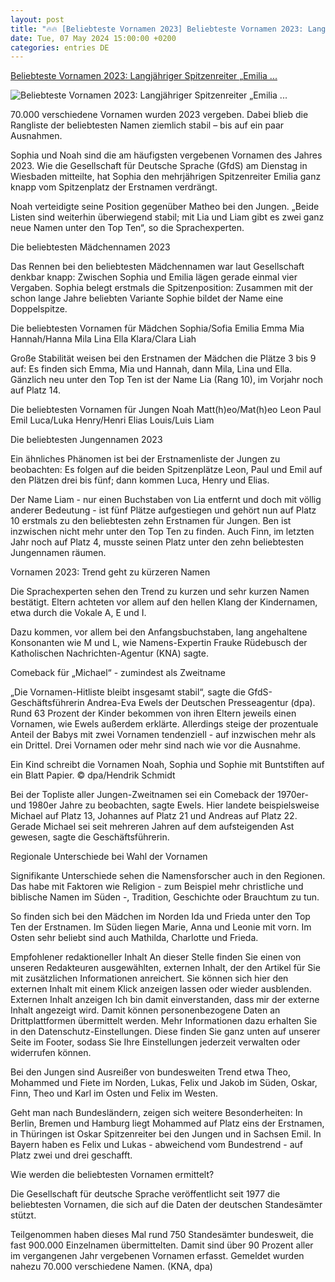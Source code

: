 ```yaml
---
layout: post
title: "🔥🔥 [Beliebteste Vornamen 2023] Beliebteste Vornamen 2023: Langjähriger Spitzenreiter „Emilia ..."
date: Tue, 07 May 2024 15:00:00 +0200
categories: entries DE
---
```

[Beliebteste Vornamen 2023: Langjähriger Spitzenreiter „Emilia ...](https://www.tagesspiegel.de/gesellschaft/panorama/beliebteste-vornamen-2023-langjahriger-spitzenreiter-emilia-verdrangt--kleines-comeback-fur-michael-11626823.html)

![Beliebteste Vornamen 2023: Langjähriger Spitzenreiter „Emilia ...](https://www.tagesspiegel.de/images/imago0261305337hjpg/alternates/BASE_16_9_W1400/imago0261305337hjpg.jpeg)

70.000 verschiedene Vornamen wurden 2023 vergeben. Dabei blieb die Rangliste der beliebtesten Namen ziemlich stabil – bis auf ein paar Ausnahmen.

Sophia und Noah sind die am häufigsten vergebenen Vornamen des Jahres 2023. Wie die Gesellschaft für Deutsche Sprache (GfdS) am Dienstag in Wiesbaden mitteilte, hat Sophia den mehrjährigen Spitzenreiter Emilia ganz knapp vom Spitzenplatz der Erstnamen verdrängt.

Noah verteidigte seine Position gegenüber Matheo bei den Jungen. „Beide Listen sind weiterhin überwiegend stabil; mit Lia und Liam gibt es zwei ganz neue Namen unter den Top Ten“, so die Sprachexperten.

Die beliebtesten Mädchennamen 2023

Das Rennen bei den beliebtesten Mädchennamen war laut Gesellschaft denkbar knapp: Zwischen Sophia und Emilia lägen gerade einmal vier Vergaben. Sophia belegt erstmals die Spitzenposition: Zusammen mit der schon lange Jahre beliebten Variante Sophie bildet der Name eine Doppelspitze.

Die beliebtesten Vornamen für Mädchen Sophia/Sofia Emilia Emma Mia Hannah/Hanna Mila Lina Ella Klara/Clara Liah

Große Stabilität weisen bei den Erstnamen der Mädchen die Plätze 3 bis 9 auf: Es finden sich Emma, Mia und Hannah, dann Mila, Lina und Ella. Gänzlich neu unter den Top Ten ist der Name Lia (Rang 10), im Vorjahr noch auf Platz 14.

Die beliebtesten Vornamen für Jungen Noah Matt(h)eo/Mat(h)eo Leon Paul Emil Luca/Luka Henry/Henri Elias Louis/Luis Liam

Die beliebtesten Jungennamen 2023

Ein ähnliches Phänomen ist bei der Erstnamenliste der Jungen zu beobachten: Es folgen auf die beiden Spitzenplätze Leon, Paul und Emil auf den Plätzen drei bis fünf; dann kommen Luca, Henry und Elias.

Der Name Liam - nur einen Buchstaben von Lia entfernt und doch mit völlig anderer Bedeutung - ist fünf Plätze aufgestiegen und gehört nun auf Platz 10 erstmals zu den beliebtesten zehn Erstnamen für Jungen. Ben ist inzwischen nicht mehr unter den Top Ten zu finden. Auch Finn, im letzten Jahr noch auf Platz 4, musste seinen Platz unter den zehn beliebtesten Jungennamen räumen.

Vornamen 2023: Trend geht zu kürzeren Namen

Die Sprachexperten sehen den Trend zu kurzen und sehr kurzen Namen bestätigt. Eltern achteten vor allem auf den hellen Klang der Kindernamen, etwa durch die Vokale A, E und I.

Dazu kommen, vor allem bei den Anfangsbuchstaben, lang angehaltene Konsonanten wie M und L, wie Namens-Expertin Frauke Rüdebusch der Katholischen Nachrichten-Agentur (KNA) sagte.

Comeback für „Michael“ - zumindest als Zweitname

„Die Vornamen-Hitliste bleibt insgesamt stabil“, sagte die GfdS-Geschäftsführerin Andrea-Eva Ewels der Deutschen Presseagentur (dpa). Rund 63 Prozent der Kinder bekommen von ihren Eltern jeweils einen Vornamen, wie Ewels außerdem erklärte. Allerdings steige der prozentuale Anteil der Babys mit zwei Vornamen tendenziell - auf inzwischen mehr als ein Drittel. Drei Vornamen oder mehr sind nach wie vor die Ausnahme.

Ein Kind schreibt die Vornamen Noah, Sophia und Sophie mit Buntstiften auf ein Blatt Papier. © dpa/Hendrik Schmidt

Bei der Topliste aller Jungen-Zweitnamen sei ein Comeback der 1970er- und 1980er Jahre zu beobachten, sagte Ewels. Hier landete beispielsweise Michael auf Platz 13, Johannes auf Platz 21 und Andreas auf Platz 22. Gerade Michael sei seit mehreren Jahren auf dem aufsteigenden Ast gewesen, sagte die Geschäftsführerin.

Regionale Unterschiede bei Wahl der Vornamen

Signifikante Unterschiede sehen die Namensforscher auch in den Regionen. Das habe mit Faktoren wie Religion - zum Beispiel mehr christliche und biblische Namen im Süden -, Tradition, Geschichte oder Brauchtum zu tun.

So finden sich bei den Mädchen im Norden Ida und Frieda unter den Top Ten der Erstnamen. Im Süden liegen Marie, Anna und Leonie mit vorn. Im Osten sehr beliebt sind auch Mathilda, Charlotte und Frieda.

Empfohlener redaktioneller Inhalt An dieser Stelle finden Sie einen von unseren Redakteuren ausgewählten, externen Inhalt, der den Artikel für Sie mit zusätzlichen Informationen anreichert. Sie können sich hier den externen Inhalt mit einem Klick anzeigen lassen oder wieder ausblenden. Externen Inhalt anzeigen Ich bin damit einverstanden, dass mir der externe Inhalt angezeigt wird. Damit können personenbezogene Daten an Drittplattformen übermittelt werden. Mehr Informationen dazu erhalten Sie in den Datenschutz-Einstellungen. Diese finden Sie ganz unten auf unserer Seite im Footer, sodass Sie Ihre Einstellungen jederzeit verwalten oder widerrufen können.

Bei den Jungen sind Ausreißer von bundesweiten Trend etwa Theo, Mohammed und Fiete im Norden, Lukas, Felix und Jakob im Süden, Oskar, Finn, Theo und Karl im Osten und Felix im Westen.

Geht man nach Bundesländern, zeigen sich weitere Besonderheiten: In Berlin, Bremen und Hamburg liegt Mohammed auf Platz eins der Erstnamen, in Thüringen ist Oskar Spitzenreiter bei den Jungen und in Sachsen Emil. In Bayern haben es Felix und Lukas - abweichend vom Bundestrend - auf Platz zwei und drei geschafft.

Wie werden die beliebtesten Vornamen ermittelt?

Die Gesellschaft für deutsche Sprache veröffentlicht seit 1977 die beliebtesten Vornamen, die sich auf die Daten der deutschen Standesämter stützt.

Teilgenommen haben dieses Mal rund 750 Standesämter bundesweit, die fast 900.000 Einzelnamen übermittelten. Damit sind über 90 Prozent aller im vergangenen Jahr vergebenen Vornamen erfasst. Gemeldet wurden nahezu 70.000 verschiedene Namen. (KNA, dpa)

